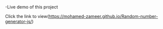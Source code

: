 -Live demo of this project

Click the link to view(https://mohamed-zameer.github.io/Random-number-generator-js/)
